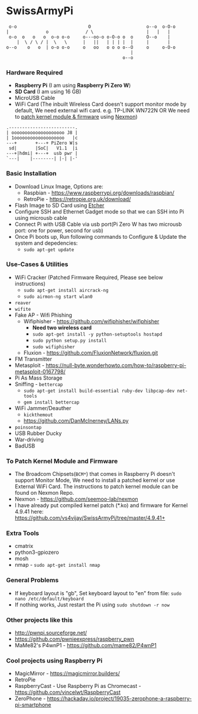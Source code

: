 # SwissArmyPi

```
 o-o                           O                     o--o  o-O-o 
|              o              / \                    |   |   |   
 o-o  o   o   o  o-o o-o     o---oo-o o-O-o o  o     O--o    |   
    |  \ / \ / |  \   \      |   ||   | | | |  |     |       |   
o--o    o   o  | o-o o-o     o   oo   o o o o--O     o     o-O-o 
                                               |                 
                                            o--o                 
 ```

### Hardware Required
- **Raspberry Pi** (I am using **Raspberry Pi Zero W**)
- **SD Card** (I am using 16 GB)
- MicroUSB Cable
- WiFi Card (The inbuilt Wireless Card doesn't support monitor mode by default, We need external wifi card. e.g. TP-LINK WN722N OR We need to [patch kernel module & firmware](#to-patch-kernel-module-and-firmware) using [Nexmon](https://github.com/seemoo-lab/nexmon))

```
.-------------------------.
| oooooooooooooooooooo J8 |
| 1ooooooooooooooooooo   |c
---+       +---+ PiZero W|s
 sd|       |SoC|   V1.1  |i
---+|hdmi| +---+  usb pwr |
`---|    |--------| |-| |-'
```

### Basic Installation
- Download Linux Image, Options are:
  - Raspbian - https://www.raspberrypi.org/downloads/raspbian/
  - RetroPie - https://retropie.org.uk/download/
- Flash Image to SD Card using [Etcher](https://etcher.io/)
- Configure SSH and Ethernet Gadget mode so that we can SSH into Pi using microusb cable
- Connect Pi with USB Cable via usb port(Pi Zero W has two microusb port: one for power, second for usb)
- Once Pi boots up, Run following commands to Configure & Update the system and depedencies:
  - `sudo apt-get update`


### Use-Cases & Utilities
- WiFi Cracker (Patched Firmware Required, Please see below instructions)
  - `sudo apt-get install aircrack-ng`
  - `sudo airmon-ng start wlan0`
- `reaver`
- `wifite`
- Fake AP - Wifi Phishing
  - Wifiphisher - https://github.com/wifiphisher/wifiphisher
    - **Need two wireless card**
    - `sudo apt-get install -y python-setuptools hostapd`
    - `sudo python setup.py install`
    - `sudo wifiphisher`
  - Fluxion - https://github.com/FluxionNetwork/fluxion.git
- FM Transmitter
- Metasploit - https://null-byte.wonderhowto.com/how-to/raspberry-pi-metasploit-0167798/
- Pi As Mass Storage
- Sniffing - `bettercap`
  - `sudo apt-get install build-essential ruby-dev libpcap-dev net-tools`
  - `gem install bettercap`
- WiFi Jammer/Deauther 
  - `kickthemout`
  - https://github.com/DanMcInerney/LANs.py
- `poinsontap`
- USB Rubber Ducky
- War-driving
- BadUSB


### To Patch Kernel Module and Firmware
- The Broadcom Chipsets(`BCM*`) that comes in Raspberry Pi doesn't support Monitor Mode, We need to install a patched kernel or use External WiFi Card. The instructions to patch kernel module can be found on Nexmon Repo.
- Nexmon - https://github.com/seemoo-lab/nexmon
- I have already put compiled kernel patch (\*.ko) and firmware for Kernel 4.9.41 here: https://github.com/vs4vijay/SwissArmyPi/tree/master/4.9.41+


### Extra Tools
- cmatrix
- python3-gpiozero
- mosh
- nmap - `sudo apt-get install nmap`


### General Problems
- If keyboard layout is "gb", Set keyboard layout to "en" from file: `sudo nano /etc/default/keyboard`
- If nothing works, Just restart the Pi using `sudo shutdown -r now`


### Other projects like this
- http://pwnpi.sourceforge.net/
- https://github.com/pwnieexpress/raspberry_pwn
- MaMe82's P4wnP1 - https://github.com/mame82/P4wnP1


### Cool projects using Raspberry Pi
- MagicMirror - https://magicmirror.builders/
- RetroPie
- RaspberryCast - Use Raspberry Pi as Chromecast - https://github.com/vincelwt/RaspberryCast
- ZeroPhone - https://hackaday.io/project/19035-zerophone-a-raspberry-pi-smartphone
